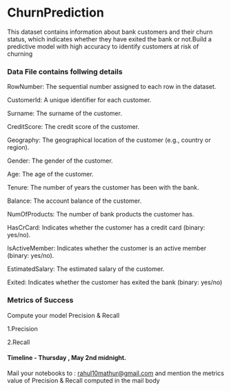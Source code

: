 # ChurnPrediction

This dataset contains information about bank customers and their churn status, which indicates whether they have exited the bank or not.Build a predictive model with high accuracy to identify customers at risk of churning

### Data File contains follwing details

RowNumber: The sequential number assigned to each row in the dataset.

CustomerId: A unique identifier for each customer.

Surname: The surname of the customer.

CreditScore: The credit score of the customer.

Geography: The geographical location of the customer (e.g., country or region).

Gender: The gender of the customer.

Age: The age of the customer.

Tenure: The number of years the customer has been with the bank.

Balance: The account balance of the customer.

NumOfProducts: The number of bank products the customer has.

HasCrCard: Indicates whether the customer has a credit card (binary: yes/no).

IsActiveMember: Indicates whether the customer is an active member (binary: yes/no).

EstimatedSalary: The estimated salary of the customer.

Exited: Indicates whether the customer has exited the bank (binary: yes/no)

### Metrics of Success 

Compute your model Precision & Recall 

1.Precision

2.Recall

#### Timeline - Thursday , May 2nd midnight. 
Mail your notebooks to : rahul10mathur@gmail.com and mention the metrics value of Precision & Recall computed in the mail body
 





